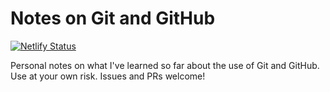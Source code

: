 # Notes on Git and GitHub

[![Netlify Status](https://api.netlify.com/api/v1/badges/acc2c4d6-8f51-4092-8a87-5defa52f7e54/deploy-status)](https://app.netlify.com/sites/notes-on-git-and-github/deploys)

Personal notes on what I've learned so far about the use of Git and GitHub. Use at your own risk. Issues and PRs
welcome!
